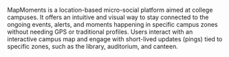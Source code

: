 MapMoments is a location-based micro-social platform aimed at college campuses. It offers an intuitive and visual way to stay connected to the ongoing events, alerts, and moments happening in specific campus zones without needing GPS or traditional profiles. Users interact with an interactive campus map and engage with short-lived updates (pings) tied to specific zones, such as the library, auditorium, and canteen.
